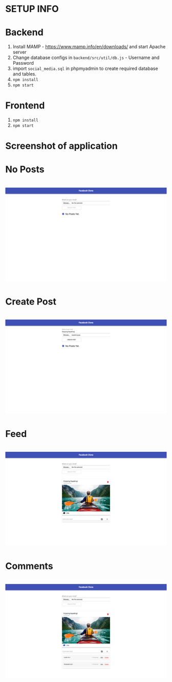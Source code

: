 # SETUP INFO

# Backend

1. Install MAMP - https://www.mamp.info/en/downloads/ and start Apache server
2. Change database configs in `backend/src/util/db.js` - Username and Password
3. import `social_media.sql` in phpmyadmin to create required database and tables.
3. `npm install`
4. `npm start`

# Frontend

1. `npm install`
2. `npm start`

# Screenshot of application

# No Posts
# ![No Posts](posts.png)

# Create Post
# ![Create Post](create-post.png)

# Feed
# ![Feed](feed.png)

# Comments
# ![Comments](comments.png)

